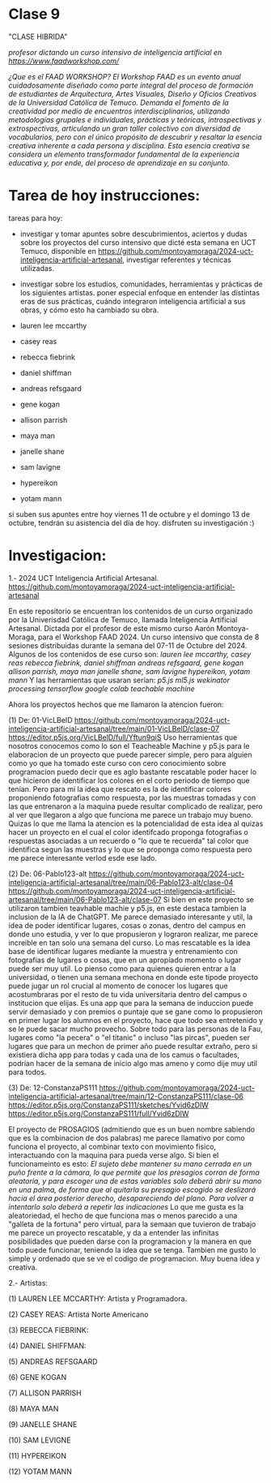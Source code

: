 # Clase 9

"CLASE HIBRIDA"

_profesor dictando un curso intensivo de inteligencia artificial en <https://www.faadworkshop.com/>_

_¿Que es el FAAD WORKSHOP?
El Workshop FAAD es un evento anual cuidadosamente diseñado como parte integral del proceso de formación de estudiantes de Arquitectura, Artes Visuales, Diseño y Oficios Creativos de la Universidad Católica de Temuco. Demanda el fomento de la creatividad por medio de encuentros interdisciplinarios, utilizando metodologías grupales e individuales, prácticas y teóricas, introspectivas y extrospectivas, articulando un gran taller colectivo con diversidad de vocabularios, pero con el único propósito de descubrir y resaltar la esencia creativa inherente a cada persona y disciplina. Esta esencia creativa se considera un elemento transformador fundamental de la experiencia educativa y, por ende, del proceso de aprendizaje en su conjunto._


# Tarea de hoy instrucciones:

tareas para hoy:

- investigar y tomar apuntes sobre descubrimientos, aciertos y dudas sobre los proyectos del curso intensivo que dicté esta semana en UCT Temuco, disponible en <https://github.com/montoyamoraga/2024-uct-inteligencia-artificial-artesanal>, investigar referentes y técnicas utilizadas.

- investigar sobre los estudios, comunidades, herramientas y prácticas de los siguientes artistas. poner especial enfoque en entender las distintas eras de sus prácticas, cuándo integraron inteligencia artificial a sus obras, y cómo esto ha cambiado su obra.

- lauren lee mccarthy
- casey reas
- rebecca fiebrink
- daniel shiffman
- andreas refsgaard
- gene kogan
- allison parrish
- maya man
- janelle shane
- sam lavigne
- hypereikon
- yotam mann

si suben sus apuntes entre hoy viernes 11 de octubre y el domingo 13 de octubre, tendrán su asistencia del día de hoy. disfruten su investigación :)

# Investigacion:

1.- 2024 UCT Inteligencia Artificial Artesanal.
<https://github.com/montoyamoraga/2024-uct-inteligencia-artificial-artesanal>

En este repositorio se encuentran los contenidos de un curso organizado por la Univerisdad Católica de Temuco, llamada Inteligencia Artificial Artesanal. Dictada por el profesor de este mismo curso Aarón Montoya- Moraga, para el Workshop FAAD 2024.
Un curso intensivo que consta de 8 sesiones distribuidas durante la semana del 07-11 de Octubre del 2024.
Algunos de los contenidos de ese curso son:
_lauren lee mccarthy, casey reas
rebecca fiebrink, daniel shiffman
andreas refsgaard, gene kogan
allison parrish, maya man
janelle shane, sam lavigne
hypereikon, yotam mann_
Y las herramientas que usaran serían:
_p5.js
ml5.js
wekinator
processing
tensorflow
google colab
teachable machine_

Ahora los proyectos hechos que me llamaron la atencion fueron:

(1)  De: 01-VicLBeID
https://github.com/montoyamoraga/2024-uct-inteligencia-artificial-artesanal/tree/main/01-VicLBelD/clase-07
https://editor.p5js.org/VicLBelD/full/Yftun9qiS
Uso herramientas que nosotros conocemos como lo son el Teacheable Machine  y p5.js para le elaboracion de un proyecto que puede parecer simple, pero para alguien como yo que ha tomado este curso con cero conocimiento sobre programacion puedo decir que es aglo bastante rescatable poder hacer lo que hicieron de identificar los colores en el corto periodo de tiempo que tenían.
Pero para mi la idea que rescato es la de identificar colores proponiendo fotografias como respuesta, por las muestras tomadas y con las que entrenaron a la maquina puede resultar complicado de realizar, pero al ver que llegaron a algo que funciona me parece un trabajo muy bueno. Quizas lo que me llama la atencion es la potencialidad de esta idea al quizas hacer un proyecto en el cual el color identifcado proponga fotografias o respuestas asociadas a un recuerdo o "lo que te recuerda" tal color que identifica segun las muestras y lo que se proponga como respuesta pero me parece interesante verlod esde ese lado.


(2) De: 06-Pablo123-alt
https://github.com/montoyamoraga/2024-uct-inteligencia-artificial-artesanal/tree/main/06-Pablo123-alt/clase-04
https://github.com/montoyamoraga/2024-uct-inteligencia-artificial-artesanal/tree/main/06-Pablo123-alt/clase-07
Si bien en este proyecto se utilizaron tambien teavhable machie y p5.js, en este destaca tambien la inclusion de la IA de ChatGPT.
Me parece demasiado interesante y util, la idea de poder identificar lugares, cosas o zonas, dentro del campus en donde uno estudia, y ver lo que propusieron y lograron realizar, me parece increible en tan solo una semana del curso. 
Lo mas rescatable es la idea base de identificar lugares mediante la muestra y entrenamiento con fotografias de lugares o cosas, que en un apropiado momento o lugar puede ser muy util. Lo pienso como para quienes quieren entrar a la universidad, o tienen una semana mechona en donde este tipode proyecto puede jugar un rol crucial al momento de conocer los lugares que acostumbraras por el resto de tu vida universitaria dentro del campus o institucion que elijas. Es una app que para la semana de induccion puede servir demasiado y con premios o puntaje que se gane como lo propusieron en primer lugar los alumnos en el proyecto, hace que todo sea entretenido y se le puede sacar mucho provecho. Sobre todo para las personas de la Fau, lugares como "la pecera" o "el titanic" o incluso "las pircas", pueden ser lugares que para un mechon de primer año puede resultar extraño, pero si existiera dicha app para todas y cada una de los camus o facultades, podrían hacer de la semana de inicio algo mas ameno y como dije muy util para todos.


(3) De: 12-ConstanzaPS111
https://github.com/montoyamoraga/2024-uct-inteligencia-artificial-artesanal/tree/main/12-ConstanzaPS111/clase-06
https://editor.p5js.org/ConstanzaPS111/sketches/Yvid6zDlW
https://editor.p5js.org/ConstanzaPS111/full/Yvid6zDlW

El proyecto de PROSAGIOS (admitiendo que es un buen nombre sabiendo que es la combinacion de dos palabras) me parece llamativo por como funciona el proyecto, al combinar texto con movimiento fisico, interactuando con la maquina para pueda verse algo. Si bien el funcionameinto es esto: 
_El sujeto debe mantener su mano cerrada en un puño frente a la cámara, lo que permite que los presagios corran de forma aleatoria, y para escoger una de estas variables solo deberá abrir su mano en una palma, de forma que al quitarla su presagio escogido se deslizará hacia el área posterior derecho, desapareciendo del plano. Para volver a intentarlo solo deberá a repetir las indicaciones_
Lo que me gusta es la aleatoriedad, el hecho de que funciona mas o menos parecido a una "galleta de la fortuna" pero virtual, para la semaan que tuvieron de trabajo me parece un proyecto rescatable, y da a entender las infinitas posibilidades que pueden darse con la programacion y la manera en que todo puede funcionar, teniendo la idea que  se tenga. Tambien me gusto lo simple y ordenado que se ve el codigo de programacion. Muy buena idea y  creativa.



2.- Artistas: 

(1) LAUREN LEE MCCARTHY: Artista y Programadora.






(2) CASEY REAS: Artista Norte Americano

(3) REBECCA FIEBRINK:

(4) DANIEL SHIFFMAN:

(5) ANDREAS REFSGAARD

(6) GENE KOGAN

(7) ALLISON PARRISH

(8) MAYA MAN

(9) JANELLE SHANE

(10) SAM LEVIGNE

(11) HYPEREIKON

(12) YOTAM MANN












